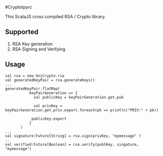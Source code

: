 #Cryptotpyrc

This ScalaJS cross compiled RSA / Crypto library.

## Supported
1. RSA Key generation
2. RSA Signing and Verifying

## Usage
```
val rsa = new UniCrypto.rsa
val generatedKeyPair = rsa.generateKeys()
...
generatedKeyPair.flatMap(
           keyPairGeneration => {
             val publicKey = keyPairGeneration.get.pub

             val privKey = keyPairGeneration.get.priv.export.foreach(pk => println("PRIV:" + pk))

            publicKey.export
           }
       )
...
val signature:Future[String] = rsa.sign(privKey, "mymessage" )
..
val verified:Future[Boolean] = rsa.verify(publKey, singature, "mymessage")
```



